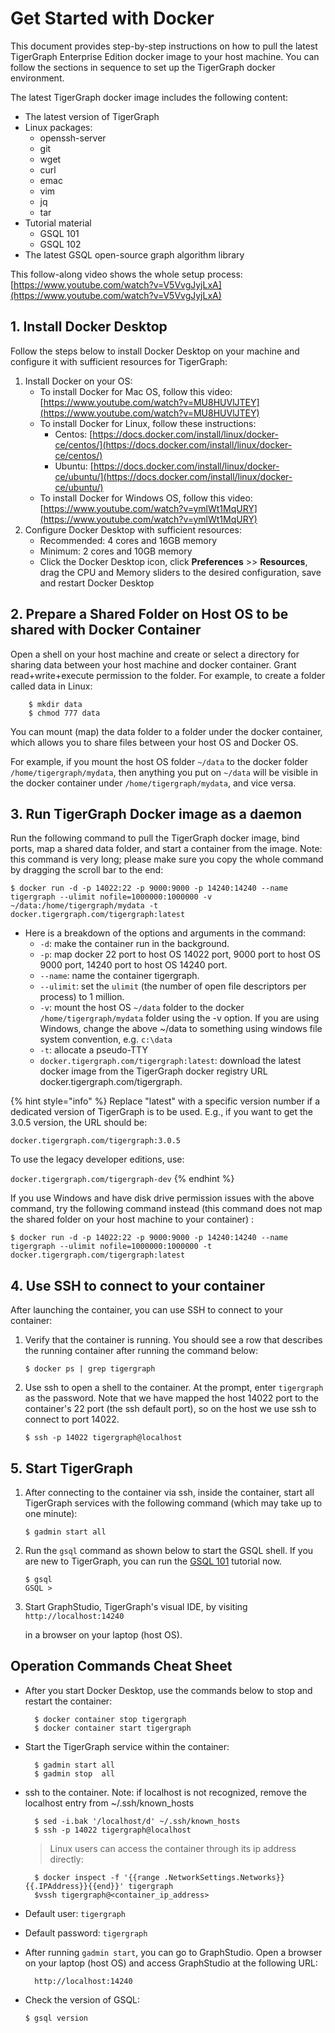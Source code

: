 # Get Started with Docker

This document provides step-by-step instructions on how to pull the latest TigerGraph Enterprise Edition docker image to your host machine. You can follow the sections in sequence to set up the TigerGraph docker environment.

The latest TigerGraph docker image includes the following content:

* The latest version of TigerGraph
* Linux packages:
  * openssh-server
  * git
  * wget
  * curl
  * emac
  * vim
  * jq
  * tar
* Tutorial material
  * GSQL 101
  * GSQL 102
* The latest GSQL open-source graph algorithm library

This follow-along video shows the whole setup process: [https://www.youtube.com/watch?v=V5VvgJyjLxA](https://www.youtube.com/watch?v=V5VvgJyjLxA)

## 1. Install Docker Desktop

Follow the steps below to install Docker Desktop on your machine and configure it with sufficient resources for TigerGraph:

1. Install Docker on your OS:
   * To install Docker for Mac OS, follow this video: [https://www.youtube.com/watch?v=MU8HUVlJTEY](https://www.youtube.com/watch?v=MU8HUVlJTEY)
   * To install Docker for Linux, follow these instructions:
     * Centos: [https://docs.docker.com/install/linux/docker-ce/centos/](https://docs.docker.com/install/linux/docker-ce/centos/)
     * Ubuntu: [https://docs.docker.com/install/linux/docker-ce/ubuntu/](https://docs.docker.com/install/linux/docker-ce/ubuntu/)
   * To install Docker for Windows OS, follow this video: [https://www.youtube.com/watch?v=ymlWt1MqURY](https://www.youtube.com/watch?v=ymlWt1MqURY)
2. Configure Docker Desktop with sufficient resources: 
   * Recommended: 4 cores and 16GB memory 
   * Minimum: 2 cores and 10GB memory
   * Click the Docker Desktop icon, click **Preferences** &gt;&gt; **Resources**, drag the CPU and Memory sliders to the desired configuration, save and restart Docker Desktop

## 2. Prepare a Shared Folder on Host OS to be shared with Docker Container

Open a shell on your host machine and create or select a directory for sharing data between your host machine and docker container. Grant read+write+execute permission to the folder. For example, to create a folder called data in Linux:

```text
    $ mkdir data
    $ chmod 777 data
```

You can mount \(map\) the data folder to a folder under the docker container, which allows you to share files between your host OS and Docker OS. 

For example, if you mount the host OS folder `~/data` to the docker folder `/home/tigergraph/mydata`,  then anything you put on `~/data` will be visible in the docker container under `/home/tigergraph/mydata`, and vice versa.

## 3. Run TigerGraph Docker image as a daemon

Run the following command to pull the TigerGraph docker image, bind ports, map a shared data folder, and start a container from the image. Note: this command is very long; please make sure you copy the whole command by dragging the scroll bar to the end:

```text
$ docker run -d -p 14022:22 -p 9000:9000 -p 14240:14240 --name tigergraph --ulimit nofile=1000000:1000000 -v ~/data:/home/tigergraph/mydata -t docker.tigergraph.com/tigergraph:latest
```

* Here is a breakdown of the options and arguments in the command:
  * `-d`: make the container run in the background.
  * `-p`: map docker 22 port to host OS 14022 port, 9000 port to host OS 9000 port, 14240 port to host OS 14240 port.
  * `--name`: name the container tigergraph.
  * `--ulimit`: set the `ulimit` \(the number of open file descriptors per process\) to 1 million.
  * `-v`: mount the host OS `~/data` folder to the docker `/home/tigergraph/mydata` folder using the -v option. If you are using Windows, change the above ~/data to something using windows file system convention, e.g. `c:\data`
  * `-t`: allocate a pseudo-TTY
  * `docker.tigergraph.com/tigergraph:latest`:  download the latest docker image from the TigerGraph docker registry URL docker.tigergraph.com/tigergraph.

{% hint style="info" %}
Replace "latest" with a specific version number if a dedicated version of TigerGraph is to be used. E.g., if you want to get the 3.0.5 version, the URL should be:

`docker.tigergraph.com/tigergraph:3.0.5` 

To use the legacy developer editions, use:

`docker.tigergraph.com/tigergraph-dev`
{% endhint %}

If you use Windows and have disk drive permission issues with the above command,  try the following command instead \(this command does not map the shared folder on your host machine to your container\) :

```text
$ docker run -d -p 14022:22 -p 9000:9000 -p 14240:14240 --name tigergraph --ulimit nofile=1000000:1000000 -t docker.tigergraph.com/tigergraph:latest
```

## 4. Use SSH to connect to your container

After launching the container, you can use SSH to connect to your container:

1. Verify that the container is running. You should see a row that describes the running container after running the command below:

   ```text
   $ docker ps | grep tigergraph
   ```

2. Use ssh to open a shell to the container. At the prompt, enter `tigergraph`  as the password. Note that we have mapped the host 14022 port to the container's 22 port \(the ssh default port\), so on the host we use ssh to connect to port 14022. 

   ```text
   $ ssh -p 14022 tigergraph@localhost
   ```

## 5. Start TigerGraph

1. After connecting to the container via ssh, inside the container, start all TigerGraph services with the following command \(which may take up to one minute\):

   ```text
   $ gadmin start all
   ```

2. Run the `gsql` command as shown below to start the GSQL shell. If you are new to TigerGraph, you can run the [GSQL 101](../gsql-101/) tutorial now.

   ```text
   $ gsql
   GSQL > 
   ```

3. Start GraphStudio, TigerGraph's visual IDE, by visiting `http://localhost:14240`

   in a browser on your laptop \(host OS\).

## Operation Commands Cheat Sheet

* After you start Docker Desktop, use the commands below to stop and restart the container:

  ```text
    $ docker container stop tigergraph
    $ docker container start tigergraph
  ```

* Start the TigerGraph service within the container:

  ```text
    $ gadmin start all
    $ gadmin stop  all
  ```

* ssh to the container. Note: if localhost is not recognized, remove the localhost entry from ~/.ssh/known\_hosts

  ```text
    $ sed -i.bak '/localhost/d' ~/.ssh/known_hosts
    $ ssh -p 14022 tigergraph@localhost
  ```

  > Linux users can access the container through its ip address directly:

  ```text
    $ docker inspect -f '{{range .NetworkSettings.Networks}}{{.IPAddress}}{{end}}' tigergraph
    $vssh tigergraph@<container_ip_address>
  ```

* Default user: `tigergraph`
* Default password: `tigergraph`
* After running `gadmin start`, you can go to GraphStudio. Open a browser on your laptop \(host OS\) and access GraphStudio at the following URL:

  ```text
    http://localhost:14240
  ```

* Check the version of GSQL:

  ```text
  $ gsql version
  ```

